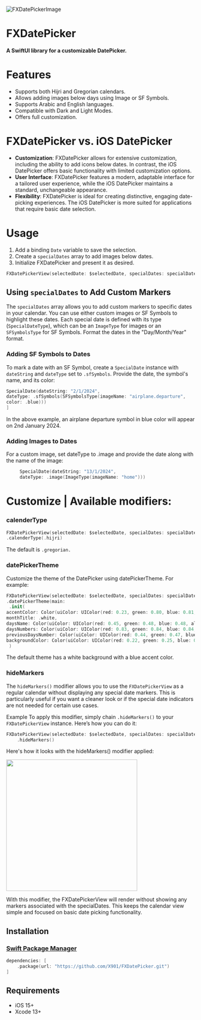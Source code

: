 
![FXDatePickerImage](https://github.com/X901/FXDatePicker/assets/16876982/b63eeab8-fc69-4f8f-b94f-459539f4b1cf)

<p><h1 align="left">FXDatePicker</h1></p>

<p><h4>A SwiftUI library for a customizable DatePicker.</h4></p>

# Features
* Supports both Hijri and Gregorian calendars.
* Allows adding images below days using Image or SF Symbols.
* Supports Arabic and English languages.
* Compatible with Dark and Light Modes.
* Offers full customization.

# FXDatePicker vs. iOS DatePicker

* **Customization**: FXDatePicker allows for extensive customization, including the ability to add icons below dates. In contrast, the iOS DatePicker offers basic functionality with limited customization options.
* **User Interface**: FXDatePicker features a modern, adaptable interface for a tailored user experience, while the iOS DatePicker maintains a standard, unchangeable appearance.
* **Flexibility**: FXDatePicker is ideal for creating distinctive, engaging date-picking experiences. The iOS DatePicker is more suited for applications that require basic date selection.

# Usage
1. Add a binding `Date` variable to save the selection.
2. Create a `specialDates` array to add images below dates.
3. Initialize FXDatePicker and present it as desired.

```swift
FXDatePickerView(selectedDate: $selectedDate, specialDates: specialDates)
```

## Using `specialDates` to Add Custom Markers

The `specialDates` array allows you to add custom markers to specific dates in your calendar. You can use either custom images or SF Symbols to highlight these dates. Each special date is defined with its type (`SpecialDateType`), which can be an `ImageType` for images or an `SFSymbolsType` for SF Symbols. Format the dates in the "Day/Month/Year" format.

### Adding SF Symbols to Dates

To mark a date with an SF Symbol, create a `SpecialDate` instance with `dateString` and `dateType` set to `.sfSymbols`. Provide the date, the symbol's name, and its color:

```swift
SpecialDate(dateString: "2/1/2024", 
dateType: .sfSymbols(SFSymbolsType(imageName: "airplane.departure",
color: .blue)))
]
```

In the above example, an airplane departure symbol in blue color will appear on 2nd January 2024.

### Adding Images to Dates
For a custom image, set dateType to .image and provide the date along with the name of the image:

```swift
     SpecialDate(dateString: "13/1/2024",
     dateType: .image(ImageType(imageName: "home")))
```

# Customize | Available modifiers:

### calenderType 

```swift
FXDatePickerView(selectedDate: $selectedDate, specialDates: specialDates)
.calenderType(.hijri)
```

The default is `.gregorian.`

### datePickerTheme

Customize the theme of the DatePicker using datePickerTheme. For example:

```swift
FXDatePickerView(selectedDate: $selectedDate, specialDates: specialDates)
.datePickerTheme(main:
 .init(
accentColor: Color(uiColor: UIColor(red: 0.23, green: 0.80, blue: 0.81, alpha: 1.00)),
monthTitle: .white,
daysName: Color(uiColor: UIColor(red: 0.45, green: 0.48, blue: 0.48, alpha: 1.00)),
daysNumbers: Color(uiColor: UIColor(red: 0.83, green: 0.84, blue: 0.84, alpha: 1.00)),
previousDaysNumber: Color(uiColor: UIColor(red: 0.44, green: 0.47, blue: 0.47, alpha: 1.00)),
backgroundColor: Color(uiColor: UIColor(red: 0.22, green: 0.25, blue: 0.25, alpha: 1.00)))
 )
```
The default theme has a white background with a blue accent color.

### hideMarkers

The `hideMarkers()` modifier allows you to use the `FXDatePickerView` as a regular calendar without displaying any special date markers. This is particularly useful if you want a cleaner look or if the special date indicators are not needed for certain use cases.

Example
To apply this modifier, simply chain `.hideMarkers()` to your `FXDatePickerView` instance. Here’s how you can do it:

```swift
FXDatePickerView(selectedDate: $selectedDate, specialDates: specialDates)
    .hideMarkers()
```

Here's how it looks with the hideMarkers() modifier applied:


<img src="https://github.com/X901/FXDatePicker/assets/16876982/49d39bf9-9379-487b-8b2e-a0447d4bb48a" height="350">


With this modifier, the FXDatePickerView will render without showing any markers associated with the specialDates. This keeps the calendar view simple and focused on basic date picking functionality.

## Installation

### [Swift Package Manager](https://swift.org/package-manager/)

```swift
dependencies: [
    .package(url: "https://github.com/X901/FXDatePicker.git")
]
```


## Requirements

* iOS 15+
* Xcode 13+ 

